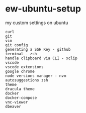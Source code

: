 # ew-ubuntu-setup

my custom settings on ubuntu

```shell
curl
git
vim
git config
generating a SSH Key - github
terminal - zsh
handle clipboard via CLI - xclip
vscode
vscode extensions
google chrome
node versions manager - nvm
autosuggestions zsh
theme
dracula theme
docker
docker-compose
vnc-viewer
dbeaver
```